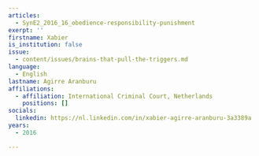 ```yaml
---
articles:
  - SynE2_2016_16_obedience-responsibility-punishment
exerpt: ''
firstname: Xabier
is_institution: false
issue:
  - content/issues/brains-that-pull-the-triggers.md
language:
  - English
lastname: Agirre Aranburu
affiliations:
  - affiliation: International Criminal Court, Netherlands
    positions: []
socials:
  linkedin: https://nl.linkedin.com/in/xabier-agirre-aranburu-3a3389a
years:
  - 2016

---
```


